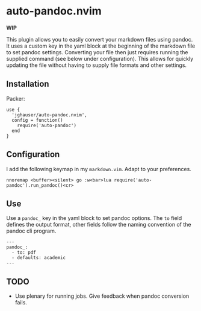 # auto-pandoc.nvim

**WIP**

This plugin allows you to easily convert your markdown files using pandoc. It uses a custom key in the yaml block at the beginning of the markdown file to set pandoc settings. Converting your file then just requires running the supplied command (see below under configuration). This allows for quickly updating the file without having to supply file formats and other settings.

## Installation

Packer:

```
use {
  'jghauser/auto-pandoc.nvim',
  config = function()
    require('auto-pandoc')
  end
}
```

## Configuration

I add the following keymap in my `markdown.vim`. Adapt to your preferences.

```
nnoremap <buffer><silent> go :w<bar>lua require('auto-pandoc').run_pandoc()<cr>
```

## Use

Use a `pandoc_` key in the yaml block to set pandoc options. The `to` field defines the output format, other fields follow the naming convention of the pandoc cli program.

```
---
pandoc_:
  - to: pdf
  - defaults: academic
---
```

## TODO

- Use plenary for running jobs. Give feedback when pandoc conversion fails.
